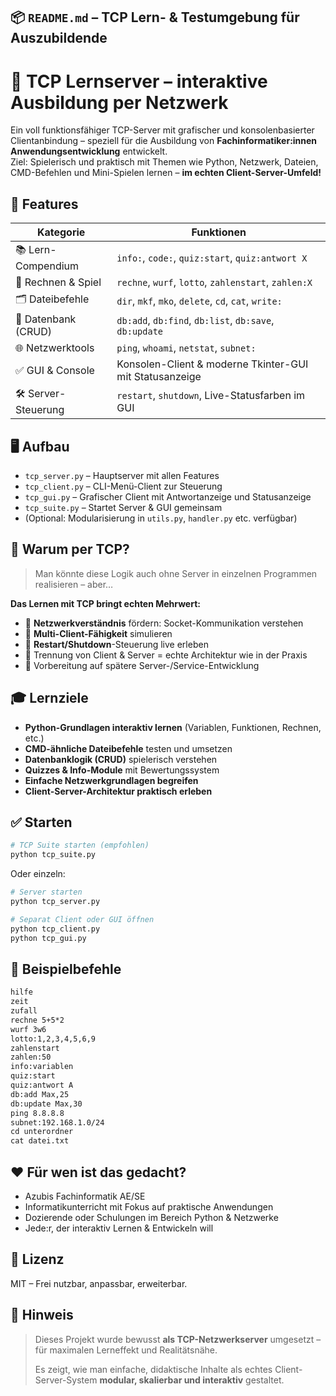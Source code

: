 ## 📦 `README.md` – **TCP Lern- & Testumgebung für Auszubildende**

# 🧠 TCP Lernserver – interaktive Ausbildung per Netzwerk

Ein voll funktionsfähiger TCP-Server mit grafischer und konsolenbasierter Clientanbindung – speziell für die Ausbildung von **Fachinformatiker:innen Anwendungsentwicklung** entwickelt.  
Ziel: Spielerisch und praktisch mit Themen wie Python, Netzwerk, Dateien, CMD-Befehlen und Mini-Spielen lernen – **im echten Client-Server-Umfeld!**

## 🚀 Features

| Kategorie          | Funktionen                                                  |
|--------------------|-------------------------------------------------------------|
| 📚 Lern-Compendium  | `info:`, `code:`, `quiz:start`, `quiz:antwort X`            |
| 🔢 Rechnen & Spiel  | `rechne`, `wurf`, `lotto`, `zahlenstart`, `zahlen:X`        |
| 🗂️ Dateibefehle      | `dir`, `mkf`, `mko`, `delete`, `cd`, `cat`, `write:`        |
| 🧠 Datenbank (CRUD) | `db:add`, `db:find`, `db:list`, `db:save`, `db:update`      |
| 🌐 Netzwerktools    | `ping`, `whoami`, `netstat`, `subnet:`                      |
| ✅ GUI & Console    | Konsolen-Client & moderne Tkinter-GUI mit Statusanzeige     |
| 🛠 Server-Steuerung | `restart`, `shutdown`, Live-Statusfarben im GUI             |

## 🖥 Aufbau

- `tcp_server.py` – Hauptserver mit allen Features
- `tcp_client.py` – CLI-Menü-Client zur Steuerung
- `tcp_gui.py` – Grafischer Client mit Antwortanzeige und Statusanzeige
- `tcp_suite.py` – Startet Server & GUI gemeinsam
- (Optional: Modularisierung in `utils.py`, `handler.py` etc. verfügbar)

## 🎯 Warum per TCP?

> Man könnte diese Logik auch ohne Server in einzelnen Programmen realisieren – aber…

**Das Lernen mit TCP bringt echten Mehrwert:**

- 🧠 **Netzwerkverständnis** fördern: Socket-Kommunikation verstehen  
- 🧪 **Multi-Client-Fähigkeit** simulieren  
- 🔁 **Restart/Shutdown**-Steuerung live erleben  
- 🧩 Trennung von Client & Server = echte Architektur wie in der Praxis  
- 🛜 Vorbereitung auf spätere Server-/Service-Entwicklung

## 🎓 Lernziele

- **Python-Grundlagen interaktiv lernen** (Variablen, Funktionen, Rechnen, etc.)
- **CMD-ähnliche Dateibefehle** testen und umsetzen
- **Datenbanklogik (CRUD)** spielerisch verstehen
- **Quizzes & Info-Module** mit Bewertungssystem
- **Einfache Netzwerkgrundlagen begreifen**
- **Client-Server-Architektur praktisch erleben**

## ✅ Starten

```bash
# TCP Suite starten (empfohlen)
python tcp_suite.py
```

Oder einzeln:

```bash
# Server starten
python tcp_server.py

# Separat Client oder GUI öffnen
python tcp_client.py
python tcp_gui.py
```

## 🧠 Beispielbefehle

```txt
hilfe
zeit
zufall
rechne 5+5*2
wurf 3w6
lotto:1,2,3,4,5,6,9
zahlenstart
zahlen:50
info:variablen
quiz:start
quiz:antwort A
db:add Max,25
db:update Max,30
ping 8.8.8.8
subnet:192.168.1.0/24
cd unterordner
cat datei.txt
```

## ❤️ Für wen ist das gedacht?

- Azubis Fachinformatik AE/SE
- Informatikunterricht mit Fokus auf praktische Anwendungen
- Dozierende oder Schulungen im Bereich Python & Netzwerke
- Jede:r, der interaktiv Lernen & Entwickeln will

## 📄 Lizenz

MIT – Frei nutzbar, anpassbar, erweiterbar.

## 📌 Hinweis

> Dieses Projekt wurde bewusst **als TCP-Netzwerkserver** umgesetzt – für maximalen Lerneffekt und Realitätsnähe.
> 
> Es zeigt, wie man einfache, didaktische Inhalte als echtes Client-Server-System **modular, skalierbar und interaktiv** gestaltet.
